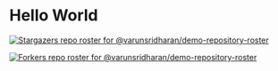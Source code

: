 # Hello World

<!-- REPOSITORY_STARS:START -->
[![Stargazers repo roster for @varunsridharan/demo-repository-roster](https://raw.githubusercontent.com/varunsridharan/demo-repository-roster/main/.github/roster/stars.svg?1604295549)](https://github.com/varunsridharan/demo-repository-roster/stargazers)
<!-- REPOSITORY_STARS:END -->


<!-- REPOSITORY_FORKS:START -->
[![Forkers repo roster for @varunsridharan/demo-repository-roster](https://raw.githubusercontent.com/varunsridharan/demo-repository-roster/main/.github/roster/forks.svg?1604295562)](https://github.com/varunsridharan/demo-repository-roster/stargazers)
<!-- REPOSITORY_FORKS:END -->